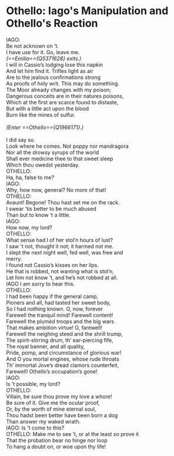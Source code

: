 # **Othello: Iago's Manipulation and Othello's Reaction**
IAGO: </br>
Be not acknown on ’t.</br>
I have use for it. Go, leave me.</br>
_(==Emilia=={Q5371628} exits.)_</br>
I will in Cassio’s lodging lose this napkin</br>
And let him find it. Trifles light as air</br>
Are to the jealous confirmations strong</br>
As proofs of holy writ. This may do something.</br>
The Moor already changes with my poison;</br>
Dangerous conceits are in their natures poisons,</br>
Which at the first are scarce found to distaste,</br>
But with a little act upon the blood</br>
Burn like the mines of sulfur.</br>
</br>
_(Enter ==Othello=={Q1966171}.)_</br>
</br>
I did say so.</br>
Look where he comes. Not poppy nor mandragora</br>
Nor all the drowsy syrups of the world</br>
Shall ever medicine thee to that sweet sleep</br>
Which thou owedst yesterday.</br>
OTHELLO:</br>
Ha, ha, false to me?</br>
IAGO:</br>
Why, how now, general? No more of that!</br>
OTHELLO:</br>
Avaunt! Begone! Thou hast set me on the rack.</br>
I swear ’tis better to be much abused</br>
Than but to know ’t a little.</br>
IAGO:</br>
How now, my lord?</br>
OTHELLO:</br>
What sense had I of her stol’n hours of lust?</br>
I saw ’t not, thought it not; it harmed not me.</br>
I slept the next night well, fed well, was free and</br>
merry.</br>
I found not Cassio’s kisses on her lips.</br>
He that is robbed, not wanting what is stol’n,</br>
Let him not know ’t, and he’s not robbed at all.</br>
IAGO  I am sorry to hear this.</br>
OTHELLO:</br>
I had been happy if the general camp,</br>
Pioners and all, had tasted her sweet body,</br>
So I had nothing known. O, now, forever</br>
Farewell the tranquil mind! Farewell content!</br>
Farewell the plumèd troops and the big wars</br>
That makes ambition virtue! O, farewell!</br>
Farewell the neighing steed and the shrill trump,</br>
The spirit-stirring drum, th’ ear-piercing fife,</br>
The royal banner, and all quality,</br>
Pride, pomp, and circumstance of glorious war!</br>
And O you mortal engines, whose rude throats</br>
Th’ immortal Jove’s dread clamors counterfeit,</br>
Farewell! Othello’s occupation’s gone!</br>
IAGO:</br>
Is ’t possible, my lord?</br>
OTHELLO:</br>
Villain, be sure thou prove my love a whore!</br>
Be sure of it. Give me the ocular proof,</br>
Or, by the worth of mine eternal soul,</br>
Thou hadst been better have been born a dog</br>
Than answer my waked wrath.</br>
IAGO:
Is ’t come to this?</br>
OTHELLO:
Make me to see ’t, or at the least so prove it</br>
That the probation bear no hinge nor loop</br>
To hang a doubt on, or woe upon thy life!</br>